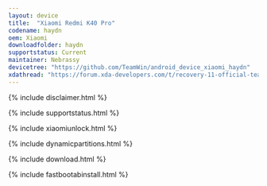 ```yaml
---
layout: device
title:  "Xiaomi Redmi K40 Pro"
codename: haydn
oem: Xiaomi
downloadfolder: haydn
supportstatus: Current
maintainer: Nebrassy
devicetree: "https://github.com/TeamWin/android_device_xiaomi_haydn"
xdathread: "https://forum.xda-developers.com/t/recovery-11-official-teamwin-recovery-project.4374115/"
---
```


{% include disclaimer.html %}

{% include supportstatus.html %}

{% include xiaomiunlock.html %}

{% include dynamicpartitions.html %}

{% include download.html %}

{% include fastbootabinstall.html %}
